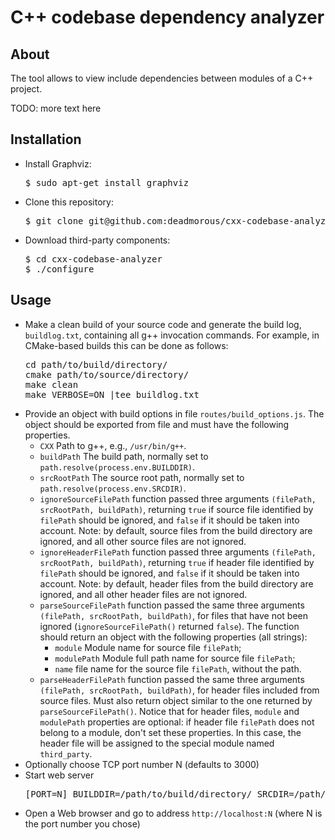# C++ codebase dependency analyzer

## About

The tool allows to view include dependencies between modules of a C++ project.

TODO: more text here

## Installation
* Install Graphviz:
  <pre>
  $ sudo apt-get install graphviz
  </pre>
* Clone this repository:
  <pre>
  $ git clone git@github.com:deadmorous/cxx-codebase-analyzer.git
  </pre>
* Download third-party components:
  <pre>
  $ cd cxx-codebase-analyzer
  $ ./configure
  </pre>

## Usage
* Make a clean build of your source code and generate the build log, ```buildlog.txt```, containing all g++ invocation commands.
  For example, in CMake-based builds this can be done as follows:
  <pre>
  cd path/to/build/directory/
  cmake path/to/source/directory/
  make clean
  make VERBOSE=ON |tee buildlog.txt
  </pre>
* Provide an object with build options in file ```routes/build_options.js```. The object should be exported from file and must have the following properties.
  * ```CXX``` Path to g++, e.g., ```/usr/bin/g++```.
  * ```buildPath``` The build path, normally set to ```path.resolve(process.env.BUILDDIR)```.
  * ```srcRootPath``` The source root path, normally set to ```path.resolve(process.env.SRCDIR)```.
  * ```ignoreSourceFilePath``` function passed three arguments ```(filePath, srcRootPath, buildPath)```, returning ```true```
    if source file identified by ```filePath``` should be ignored, and ```false``` if it should be taken into account.
    Note: by default, source files from the build directory are ignored, and all other source files are not ignored.
  * ```ignoreHeaderFilePath``` function passed three arguments ```(filePath, srcRootPath, buildPath)```, returning ```true```
    if header file identified by ```filePath``` should be ignored, and ```false``` if it should be taken into account.
    Note: by default, header files from the build directory are ignored, and all other header files are not ignored.
  * ```parseSourceFilePath``` function passed the same three arguments ```(filePath, srcRootPath, buildPath)```, for files that have not been ignored
    (```ignoreSourceFilePath()``` returned ```false```). The function should return an object with the following properties (all strings):
    * ```module``` Module name for source file ```filePath```;
    * ```modulePath``` Module full path name for source file ```filePath```;
    * ```name``` file name for the source file ```filePath```, without the path.
  * ```parseHeaderFilePath``` function passed the same three arguments ```(filePath, srcRootPath, buildPath)```, for header files included from source files.
    Must also return object similar to the one returned by ```parseSourceFilePath()```. Notice that for header files, ```module``` and ```modulePath``` properties
    are optional: if header file ```filePath``` does not belong to a module, don't set these properties. In this case, the header file will be assigned to the
    special module named ```third_party```.
* Optionally choose TCP port number N (defaults to 3000)
* Start web server
  <pre>
  [PORT=N] BUILDDIR=/path/to/build/directory/ SRCDIR=/path/to/source/directory/ node bin/www
  </pre>
* Open a Web browser and go to address ```http://localhost:N``` (where N is the port number you chose)

